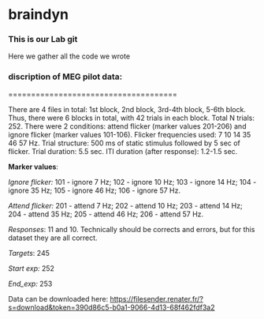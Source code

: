 # braindyn

### This is our Lab git

Here we gather all the code we wrote



### discription of MEG pilot data:
=====================================

There are 4 files in total: 1st block, 2nd block, 3rd-4th block, 5-6th block. 
Thus, there were 6 blocks in total, with 42 trials in each block. Total N trials: 252.
There were 2 conditions: attend flicker (marker values 201-206) and ignore flicker (marker values 101-106).
Flicker frequencies used: 7 10 14 35 46 57 Hz.
Trial structure: 500 ms of static stimulus followed by 5 sec of flicker. Trial duration: 5.5 sec. ITI duration (after response): 1.2-1.5 sec.

__Marker values__:

_Ignore flicker:_ 101 - ignore 7 Hz; 102 - ignore 10 Hz; 103 - ignore 14 Hz; 104 - ignore 35 Hz; 105 - ignore 46 Hz; 106 - ignore 57 Hz.

_Attend flicker:_ 201 - attend 7 Hz; 202 - attend 10 Hz; 203 - attend 14 Hz; 204 - attend 35 Hz; 205 - attend 46 Hz; 206 - attend 57 Hz.

_Responses_: 11 and 10. Technically should be corrects and errors, but for this dataset they are all correct.

_Targets_: 245

_Start exp:_ 252

_End_exp:_ 253

Data can be downloaded here:
https://filesender.renater.fr/?s=download&token=390d86c5-b0a1-9066-4d13-68f462fdf3a2








